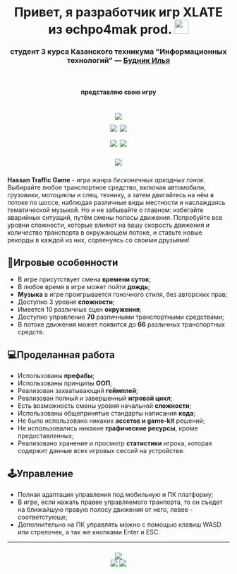 <h1 align="center">Привет, я разработчик игр <b>XLATE</b> из <b>өchpo4mak prod.</b>
<img src="https://github.com/blackcater/blackcater/raw/main/images/Hi.gif" height="32"/></h1>
<h3 align="center">студент 3 курса Казанского техникума "Информационных технологий" — <a href="https://vk.com/ilyabudnik" target="_blank">Будник Илья</a></h3>
<br>

<h4 align="center">представляю свою игру</h4>
<h1 align="center">
  <img src="https://readme-typing-svg.herokuapp.com?font=&size=35&color=00a6c6&center=true&width=500&height=70&lines=Hassan+Traffic+Game"><br>
  <img src="https://img.shields.io/badge/Unity-2021.3.2f1-blue?style=for-the-badge&logo=unity">
  <img src="https://img.shields.io/badge/Language-C%23-blue?style=for-the-badge&logo=csharp"><br>
  <img src="https://img.shields.io/badge/Windows Build-blue?style=for-the-badge&logo=windows">
  <img src="https://img.shields.io/badge/Android Build-blue?style=for-the-badge&logo=android">
</h1>

<h5 align="center"><img src="https://s8.gifyu.com/images/Hassan-Traffic-Game-2022-05-25-22-11-56-313ab2c781b582784f2.gif"></h5>

**Hassan Traffic Game** - игра жанра *бесконечных аркадных гонок*. Выбирайте любое транспортное средство, включая автомобили, грузовики, мотоциклы и спец. технику, а затем двигайтесь на нём в потоке по шоссе, наблюдая различные виды местности и наслаждаясь тематической музыкой. Но и не забывайте о главном: избегайте аварийных ситуаций, путём смены полосы движения. Попробуйте все уровни сложности, которые влияют на вашу скорость движения и количество транспорта в окружающем потоке, и ставьте новые рекорды в каждой из них, сорвенуясь со своими друзьями!

<h2>🚗Игровые особенности</h2>
<ul>
  <li>В игре присутствует смена <b>времени суток</b>;
  <li>В любое время в игре может пойти <b>дождь</b>;
  <li><b>Музыка</b> в игре проигрывается гоночного стиля, без авторских прав;
  <li>Доступно 3 уровня <b>сложности</b>;
  <li>Имеется 10 различных сцен <b>окружения</b>;
  <li>Доступно управление <b>70</b> различными транспортными средствами;
  <li>В потоке движения может появится до <b>66</b> различных транспортных средств.
</ul>

<h2>💻Проделанная работа</h2>
<ul>
  <li>Использованы <b>префабы</b>;
  <li>Использованы принципы <b>ООП</b>;
  <li>Реализован захватывающий <b>геймплей</b>;
  <li>Реализован полный и завершенный <b>игровой цикл</b>;
  <li>Есть возможность смены уровня начальной <b>сложности</b>;
  <li>Использованы общепринятые стандарты написания <b>кода</b>;
  <li>Не было использовано никаких <b>ассетов и game-kit</b> решений;
  <li>Не использовались никакие <b>графические ресурсы</b>, кроме предоставленных;
  <li>Реализовано хранение и просмотр <b>статистики</b> игрока, которая содержит данные всех игровых сессий на устройстве.
</ul>

<h2>🕹Управление</h2>
<ul>
  <li>Полная адаптация управления под мобильную и ПК платформу;
  <li>В игре, если нажать правее управляемого транпорта, то он съедет на ближайшую правую полосу движения от него, левее - соответстующе;
  <li>Дополнительно на ПК управлять можно с помощью клавиш WASD или стрелочек, а так же кнопками Enter и ESC.
</ul>

<hr>

<h3 align="center">
  <img src="https://img.shields.io/badge/СВЯЗЬ СО МНОЙ-gray?style=for-the-badge&logo="><br>
  <a href="https://vk.com/ilyabudnik"><img src="https://img.shields.io/badge/ВКонтакте-blue?style=for-the-badge&logo=vk"></a>
  <a href="https://t.me/xlate"><img src="https://img.shields.io/badge/Telegram-blue?style=for-the-badge&logo=telegram"></a>
</h3>
